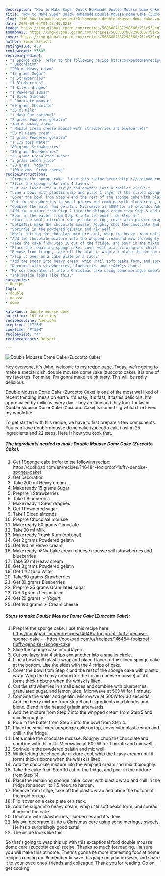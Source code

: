 ```yaml
---
description: "How to Make Super Quick Homemade Double Mousse Dome Cake (Zuccotto Cake)"
title: "How to Make Super Quick Homemade Double Mousse Dome Cake (Zuccotto Cake)"
slug: 1190-how-to-make-super-quick-homemade-double-mousse-dome-cake-zuccotto-cake
date: 2020-09-04T01:47:40.021Z
image: https://img-global.cpcdn.com/recipes/5686007887298560/751x532cq70/double-mousse-dome-cake-zuccotto-cake-recipe-main-photo.jpg
thumbnail: https://img-global.cpcdn.com/recipes/5686007887298560/751x532cq70/double-mousse-dome-cake-zuccotto-cake-recipe-main-photo.jpg
cover: https://img-global.cpcdn.com/recipes/5686007887298560/751x532cq70/double-mousse-dome-cake-zuccotto-cake-recipe-main-photo.jpg
author: Elmer Elliott
ratingvalue: 4.8
reviewcount: 33502
recipeingredient:
- "1 Sponge cake  refer to the following recipe httpscookpadcomenrecipes146484foolprooffluffygenoisespongecake"
- " Decoration"
- "200 ml Heavy cream"
- "15 grams Sugar"
- "1 Strawberries"
- "1 Blueberries"
- "1 Silver drages"
- "1 Powdered sugar"
- "1 Diced almonds"
- " Chocolate mousse"
- "60 grams Chocolate"
- "30 ml Milk"
- "1 dash Rum optional"
- "2 grams Powdered gelatin"
- "100 ml Heavy cream"
- " Nobake cream cheese mousse with strawberries and blueberries"
- "50 ml Heavy cream"
- "3 grams Powdered gelatin"
- "1 1/2 tbsp Water"
- "80 grams Strawberries"
- "30 grams Blueberries"
- "35 grams Granulated sugar"
- "3 grams Lemon juice"
- "20 grams  Yogurt"
- "100 grams  Cream cheese"
recipeinstructions:
- "Prepare the sponge cake. I use this recipe here: https://cookpad.com/en/recipes/146484-foolproof-fluffy-genoise-sponge-cake  https://cookpad.com/us/recipes/146484-foolproof-fluffy-genoise-sponge-cake"
- "Slice the sponge cake into 4 layers."
- "Cut one layer into 4 strips and another into a smaller circle."
- "Line a bowl with plastic wrap and place 1 layer of the sliced sponge cake at the bottom. Line the sides with the 4 strips of cake."
- "Cover the bowl from Step 4 and the rest of the sponge cake with plastic wrap. Whip the heavy cream (for the cream cheese mousse) until it forms thick ribbons when the whisk is lifted."
- "Cut the strawberries in small pieces and combine with blueberries, granulated sugar, and lemon juice. Microwave at 500 W for 1 minute."
- "Combine the water and gelatin. Microwave at 500W for 30 seconds. Add the berry mixture from Step 6 and ingredients in a blender and blend. Blend in the heated gelatin afterwards."
- "Add the mixture from Step 7 into the whipped cream from Step 5 and mix thoroughly."
- "Pour in the batter from Step 8 into the bowl from Step 4."
- "Place the small circular sponge cake on top, cover with plastic wrap and chill in the fridge."
- "Let&#39;s make the chocolate mousse. Roughly chop the chocolate and combine with the milk. Microwave at 600 W for 1 minute and mix well."
- "Sprinkle in the powdered gelatin and mix well."
- "While letting the chocolate mixture cool, whip the heavy cream until it forms thick ribbons when the whisk is lifted."
- "Add the chocolate mixture into the whipped cream and mix thoroughly."
- "Take the cake from Step 10 out of the fridge, and pour in the mixture from Step 14."
- "Place the remaining sponge cake, cover with plastic wrap and chill in the fridge for about 1 to 1.5 hours to harden."
- "Remove from fridge, take off the plastic wrap and place the bottom of the mold on top."
- "Flip it over on a cake plate or a rack."
- "Add the sugar into heavy cream, whip until soft peaks form, and spread it around the cake."
- "Decorate with strawberries, blueberries and it&#39;s done."
- "My son decorated it into a Christmas cake using some meringue sweets. He has a surprisingly good taste!"
- "The inside looks like this."
categories:
- Recipe
tags:
- double
- mousse
- dome

katakunci: double mousse dome 
nutrition: 161 calories
recipecuisine: American
preptime: "PT26M"
cooktime: "PT39M"
recipeyield: "4"
recipecategory: Dessert

---
```



![Double Mousse Dome Cake (Zuccotto Cake)](https://img-global.cpcdn.com/recipes/5686007887298560/751x532cq70/double-mousse-dome-cake-zuccotto-cake-recipe-main-photo.jpg)

Hey everyone, it's John, welcome to my recipe page. Today, we're going to make a special dish, double mousse dome cake (zuccotto cake). It is one of my favorites. For mine, I'm gonna make it a bit tasty. This will be really delicious.



Double Mousse Dome Cake (Zuccotto Cake) is one of the most well liked of recent trending meals on earth. It's easy, it is fast, it tastes delicious. It's appreciated by millions every day. They are fine and they look fantastic. Double Mousse Dome Cake (Zuccotto Cake) is something which I've loved my whole life.


To get started with this recipe, we have to first prepare a few components. You can have double mousse dome cake (zuccotto cake) using 25 ingredients and 22 steps. Here is how you cook that.

<!--inarticleads1-->

##### The ingredients needed to make Double Mousse Dome Cake (Zuccotto Cake):

1. Get 1 Sponge cake  (refer to the following recipe: https://cookpad.com/en/recipes/146484-foolproof-fluffy-genoise-sponge-cake)
1. Get  Decoration
1. Take 200 ml Heavy cream
1. Make ready 15 grams Sugar
1. Prepare 1 Strawberries
1. Take 1 Blueberries
1. Make ready 1 Silver dragées
1. Get 1 Powdered sugar
1. Take 1 Diced almonds
1. Prepare  Chocolate mousse
1. Make ready 60 grams Chocolate
1. Take 30 ml Milk
1. Make ready 1 dash Rum (optional)
1. Get 2 grams Powdered gelatin
1. Get 100 ml Heavy cream
1. Make ready  ☆No-bake cream cheese mousse with strawberries and blueberries
1. Take 50 ml Heavy cream
1. Get 3 grams Powdered gelatin
1. Get 1 1/2 tbsp Water
1. Take 80 grams Strawberries
1. Get 30 grams Blueberries
1. Prepare 35 grams Granulated sugar
1. Get 3 grams Lemon juice
1. Get 20 grams ＊ Yogurt
1. Get 100 grams ＊ Cream cheese




<!--inarticleads2-->

##### Steps to make Double Mousse Dome Cake (Zuccotto Cake):

1. Prepare the sponge cake. I use this recipe here: https://cookpad.com/en/recipes/146484-foolproof-fluffy-genoise-sponge-cake -  - https://cookpad.com/us/recipes/146484-foolproof-fluffy-genoise-sponge-cake
1. Slice the sponge cake into 4 layers.
1. Cut one layer into 4 strips and another into a smaller circle.
1. Line a bowl with plastic wrap and place 1 layer of the sliced sponge cake at the bottom. Line the sides with the 4 strips of cake.
1. Cover the bowl from Step 4 and the rest of the sponge cake with plastic wrap. Whip the heavy cream (for the cream cheese mousse) until it forms thick ribbons when the whisk is lifted.
1. Cut the strawberries in small pieces and combine with blueberries, granulated sugar, and lemon juice. Microwave at 500 W for 1 minute.
1. Combine the water and gelatin. Microwave at 500W for 30 seconds. Add the berry mixture from Step 6 and ingredients in a blender and blend. Blend in the heated gelatin afterwards.
1. Add the mixture from Step 7 into the whipped cream from Step 5 and mix thoroughly.
1. Pour in the batter from Step 8 into the bowl from Step 4.
1. Place the small circular sponge cake on top, cover with plastic wrap and chill in the fridge.
1. Let&#39;s make the chocolate mousse. Roughly chop the chocolate and combine with the milk. Microwave at 600 W for 1 minute and mix well.
1. Sprinkle in the powdered gelatin and mix well.
1. While letting the chocolate mixture cool, whip the heavy cream until it forms thick ribbons when the whisk is lifted.
1. Add the chocolate mixture into the whipped cream and mix thoroughly.
1. Take the cake from Step 10 out of the fridge, and pour in the mixture from Step 14.
1. Place the remaining sponge cake, cover with plastic wrap and chill in the fridge for about 1 to 1.5 hours to harden.
1. Remove from fridge, take off the plastic wrap and place the bottom of the mold on top.
1. Flip it over on a cake plate or a rack.
1. Add the sugar into heavy cream, whip until soft peaks form, and spread it around the cake.
1. Decorate with strawberries, blueberries and it&#39;s done.
1. My son decorated it into a Christmas cake using some meringue sweets. He has a surprisingly good taste!
1. The inside looks like this.




So that's going to wrap this up with this exceptional food double mousse dome cake (zuccotto cake) recipe. Thanks so much for reading. I'm sure you will make this at home. There's gonna be more interesting food at home recipes coming up. Remember to save this page on your browser, and share it to your loved ones, friends and colleague. Thank you for reading. Go on get cooking!
